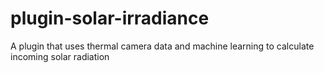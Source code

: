# plugin-solar-irradiance
 A plugin that uses thermal camera data and machine learning to calculate incoming solar radiation
